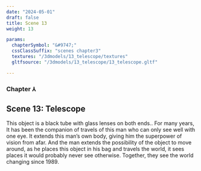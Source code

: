 ```yaml
---
date: "2024-05-01"
draft: false
title: Scene 13
weight: 13

params:
  chapterSymbol: "&#9747;"
  cssClassSuffix: "scenes chapter3"
  textures: "/3dmodels/13_telescope/textures"
  gltfsource: "/3dmodels/13_telescope/13_telescope.gltf"

---
```

### Chapter &#8516;
## Scene 13: Telescope
<canvas id="c"></canvas>

This object is a black tube with glass lenses on both ends.. For many years, It has been the companion of travels of this man who can only see well with one eye. It extends this man’s own body, giving him the superpower of vision from afar. And the man extends the possibility of the object to move around, as he places this object in his bag and travels the world, it sees places it would probably never see otherwise. Together, they see the world changing since 1989.


